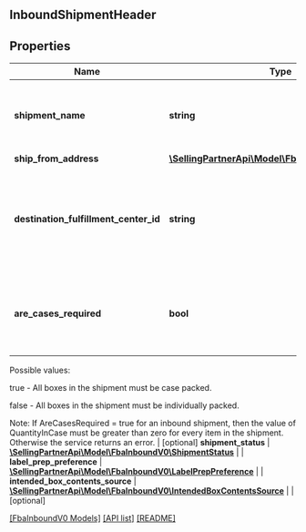 ## InboundShipmentHeader

## Properties

Name | Type | Description | Notes
------------ | ------------- | ------------- | -------------
**shipment_name** | **string** | The name for the shipment. Use a naming convention that helps distinguish between shipments over time, such as the date the shipment was created. |
**ship_from_address** | [**\SellingPartnerApi\Model\FbaInboundV0\Address**](Address.md) |  |
**destination_fulfillment_center_id** | **string** | The identifier for the fulfillment center to which the shipment will be shipped. Get this value from the InboundShipmentPlan object in the response returned by the createInboundShipmentPlan operation. |
**are_cases_required** | **bool** | Indicates whether or not an inbound shipment contains case-packed boxes. Note: A shipment must contain either all case-packed boxes or all individually packed boxes.

Possible values:

true - All boxes in the shipment must be case packed.

false - All boxes in the shipment must be individually packed.

Note: If AreCasesRequired &#x3D; true for an inbound shipment, then the value of QuantityInCase must be greater than zero for every item in the shipment. Otherwise the service returns an error. | [optional]
**shipment_status** | [**\SellingPartnerApi\Model\FbaInboundV0\ShipmentStatus**](ShipmentStatus.md) |  |
**label_prep_preference** | [**\SellingPartnerApi\Model\FbaInboundV0\LabelPrepPreference**](LabelPrepPreference.md) |  |
**intended_box_contents_source** | [**\SellingPartnerApi\Model\FbaInboundV0\IntendedBoxContentsSource**](IntendedBoxContentsSource.md) |  | [optional]

[[FbaInboundV0 Models]](../) [[API list]](../../Api) [[README]](../../../README.md)
